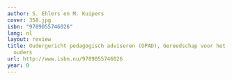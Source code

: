 ```yaml
---
author: S. Ehlers en M. Kuipers
cover: 358.jpg
isbn: "9789055746026"
lang: nl
layout: review
title: Oudergericht pedagogisch adviseren (OPAD), Gereedschap voor het werken met
  ouders
url: http://www.isbn.nu/9789055746026
year: 0
---
```

